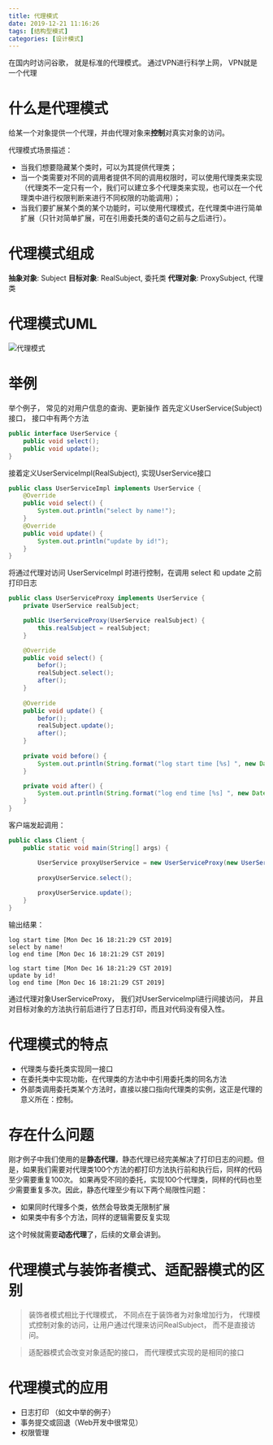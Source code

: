 ```yaml
---
title: 代理模式
date: 2019-12-21 11:16:26
tags: [结构型模式]
categories: [设计模式]
---
```


在国内时访问谷歌， 就是标准的代理模式。 通过VPN进行科学上网， VPN就是一个代理

<!-- more -->

# 什么是代理模式

给某一个对象提供一个代理，并由代理对象来**控制**对真实对象的访问。

代理模式场景描述：　　　　
 * 当我们想要隐藏某个类时，可以为其提供代理类；
 * 当一个类需要对不同的调用者提供不同的调用权限时，可以使用代理类来实现（代理类不一定只有一个，我们可以建立多个代理类来实现，也可以在一个代理类中进行权限判断来进行不同权限的功能调用）；　　　　
 * 当我们要扩展某个类的某个功能时，可以使用代理模式，在代理类中进行简单扩展（只针对简单扩展，可在引用委托类的语句之前与之后进行）。

# 代理模式组成

**抽象对象**: Subject
**目标对象**: RealSubject, 委托类
**代理对象**: ProxySubject, 代理类

# 代理模式UML
![代理模式](代理模式.png)

# 举例
举个例子， 常见的对用户信息的查询、更新操作
首先定义UserService(Subject)接口， 接口中有两个方法

```java
public interface UserService {
    public void select();
    public void update();
}
```

接着定义UserServiceImpl(RealSubject), 实现UserService接口

```java
public class UserServiceImpl implements UserService {
    @Override
    public void select() {
        System.out.println("select by name!");
    }
    @Override
    public void update() {
        System.out.println("update by id!");
    }
}
```
将通过代理对访问 UserServiceImpl 时进行控制，在调用 select 和 update 之前打印日志

```java
public class UserServiceProxy implements UserService {
    private UserService realSubject;

    public UserServiceProxy(UserService realSubject) {
        this.realSubject = realSubject;
    }

    @Override
    public void select() {
        befor();
        realSubject.select();
        after();
    }
    
    @Override
    public void update() {
        befor();
        realSubject.update();
        after();
    }
    
    private void before() {
        System.out.println(String.format("log start time [%s] ", new Date()));
    }

    private void after() {
        System.out.println(String.format("log end time [%s] ", new Date()));
    }
}
```
客户端发起调用：

```java
public class Client {
    public static void main(String[] args) {

        UserService proxyUserService = new UserServiceProxy(new UserServiceImpl());
        
        proxyUserService.select();
        
        proxyUserService.update();
    }
}
```
输出结果：

    log start time [Mon Dec 16 18:21:29 CST 2019] 
    select by name!
    log end time [Mon Dec 16 18:21:29 CST 2019] 
    
    log start time [Mon Dec 16 18:21:29 CST 2019] 
    update by id!
    log end time [Mon Dec 16 18:21:29 CST 2019] 

通过代理对象UserServiceProxy， 我们对UserServiceImpl进行间接访问， 并且对目标对象的方法执行前后进行了日志打印，而且对代码没有侵入性。

# 代理模式的特点

* 代理类与委托类实现同一接口　　　　
* 在委托类中实现功能，在代理类的方法中中引用委托类的同名方法
* 外部类调用委托类某个方法时，直接以接口指向代理类的实例，这正是代理的意义所在：控制。

# 存在什么问题
刚才例子中我们使用的是**静态代理**，静态代理已经完美解决了打印日志的问题。但是，如果我们需要对代理类100个方法的都打印方法执行前和执行后，同样的代码至少需要重复100次。 如果再受不同的委托，实现100个代理类，同样的代码也至少需要重复多次。因此，静态代理至少有以下两个局限性问题：

* 如果同时代理多个类，依然会导致类无限制扩展
* 如果类中有多个方法，同样的逻辑需要反复实现

这个时候就需要**动态代理**了，后续的文章会讲到。

# 代理模式与装饰者模式、适配器模式的区别

 > 装饰者模式相比于代理模式， 不同点在于装饰者为对象增加行为， 代理模式控制对象的访问，让用户通过代理来访问RealSubject， 而不是直接访问。
 
 > 适配器模式会改变对象适配的接口， 而代理模式实现的是相同的接口


# 代理模式的应用
* 日志打印 （如文中举的例子）
* 事务提交或回退（Web开发中很常见）
* 权限管理


